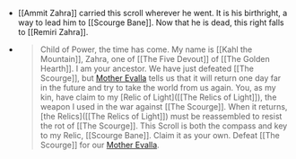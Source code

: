 - [[Ammit Zahra]] carried this scroll wherever he went. It is his birthright, a way to lead him to [[Scourge Bane]]. Now that he is dead, this right falls to [[Remiri Zahra]].
- > Child of Power, the time has come. My name is [[Kahl the Mountain]], Zahra, one of [[The Five Devout]] of [[The Golden Hearth]]. I am your ancestor. We have just defeated [[The Scourge]], but [Mother Evalla]([[Evella]]) tells us that it will return one day far in the future and try to take the world from us again. You, as my kin, have claim to my [Relic of Light]([[The Relics of Light]]), the weapon I used in the war against [[The Scourge]]. When it returns, [the Relics]([[The Relics of Light]]) must be reassembled to resist the rot of [[The Scourge]]. This Scroll is both the compass and key to my Relic, [[Scourge Bane]]. Claim it as your own. Defeat [[The Scourge]] for our [Mother Evalla]([[Evalla]]).